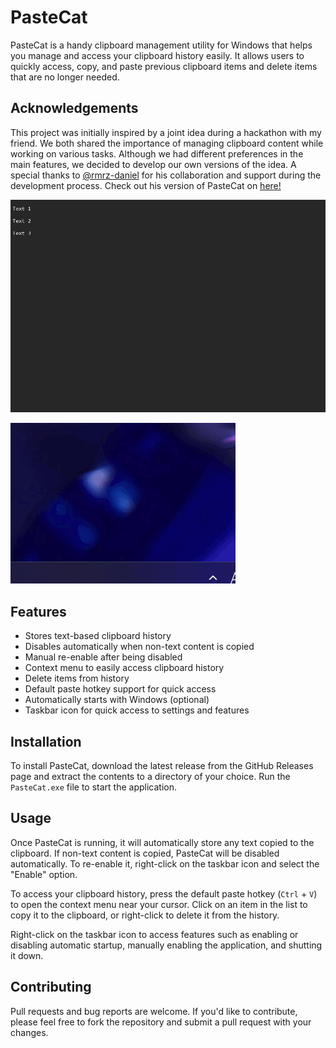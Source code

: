 # PasteCat

PasteCat is a handy clipboard management utility for Windows that helps you manage and access your clipboard history easily. It allows users to quickly access, copy, and paste previous clipboard items and delete items that are no longer needed.

## Acknowledgements

This project was initially inspired by a joint idea during a hackathon with my friend. We both shared the importance of managing clipboard content while working on various tasks. Although we had different preferences in the main features, we decided to develop our own versions of the idea. A special thanks to [@rmrz-daniel](https://github.com/rmrz-daniel) for his collaboration and support during the development process. Check out his version of PasteCat on [here!](https://github.com/rmrz-daniel/PasteIT)

![](https://github.com/donoh5/PasteCat/blob/main/PasteCat.gif)

![](https://github.com/donoh5/PasteCat/blob/main/PasteCat_Icon.gif)

## Features

- Stores text-based clipboard history
- Disables automatically when non-text content is copied
- Manual re-enable after being disabled
- Context menu to easily access clipboard history
- Delete items from history
- Default paste hotkey support for quick access
- Automatically starts with Windows (optional)
- Taskbar icon for quick access to settings and features

## Installation

To install PasteCat, download the latest release from the GitHub Releases page and extract the contents to a directory of your choice. Run the `PasteCat.exe` file to start the application.

## Usage

Once PasteCat is running, it will automatically store any text copied to the clipboard. If non-text content is copied, PasteCat will be disabled automatically. To re-enable it, right-click on the taskbar icon and select the "Enable" option.

To access your clipboard history, press the default paste hotkey (`Ctrl` + `V`) to open the context menu near your cursor. Click on an item in the list to copy it to the clipboard, or right-click to delete it from the history.

Right-click on the taskbar icon to access features such as enabling or disabling automatic startup, manually enabling the application, and shutting it down.

## Contributing

Pull requests and bug reports are welcome. If you'd like to contribute, please feel free to fork the repository and submit a pull request with your changes.
